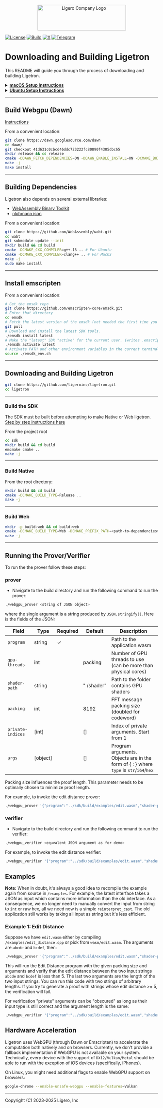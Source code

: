 <p align="center">
  <a href="https://ligero-inc.com/" target="_blank">
    <picture>
      <source media="(prefers-color-scheme: dark)" srcset="https://framerusercontent.com/images/kw9EvSUc7tJM1JZrPk1bZHE2QOQ.png?scale-down-to=512">
      <img src="https://framerusercontent.com/images/kw9EvSUc7tJM1JZrPk1bZHE2QOQ.png?scale-down-to=512" alt="Ligero Company Logo" width="291" height="84">
    </picture>
  </a>
</p>

[![License](https://img.shields.io/badge/license-Apache_2.0-blue)](https://www.apache.org/licenses/LICENSE-2.0)
[![Build](https://img.shields.io/badge/build-success-green)](https://img.shields.io/badge/build-success-green)
[![X](https://img.shields.io/badge/@ligero__inc-000000?logo=x&logoColor=white)](https://x.com/ligero_inc)
[![Telegram](https://img.shields.io/badge/Join_Telegram-2CA5E0?logo=telegram&logoColor=white)](https://t.me/+4wP_vBTuoKwyYzgx)

# Downloading and Building Ligetron

This README will guide you through the process of downloading and building Ligetron.

<details>
<summary><b><u>macOS Setup Instructions</u></b></summary>

These are the steps to clone, build, and run the Ligetron SDK natively or for the web on macOS.

This guide assumes you have `git` installed on your system.

---

## 📦 Prerequisites

Install the [Homebrew](https://brew.sh/) package manager:

```bash
/bin/bash -c "$(curl -fsSL https://raw.githubusercontent.com/Homebrew/install/HEAD/install.sh)"
```

Install the following via Homebrew:

```bash
brew install cmake gmp mpfr libomp llvm boost
```
</details>

<details>
<summary><b><u>Ubuntu Setup Instructions</u></b></summary>

## Prerequisites
Before proceeding, make sure you have the following prerequisites:

* Ubuntu 22.04 or newer is installed on your system. (Ubuntu 24.04 preferred)
* Update your Ubuntu system by running the following command in your terminal:

``` bash
sudo apt-get update && sudo apt-get upgrade -y
```

* Install necessary dependencies by running the following command in your terminal:

```bash
sudo apt-get install g++ libgmp-dev libtbb-dev cmake libssl-dev libboost-all-dev -y
```

* `git` should be installed on your system. If it is not installed, you can download and install it by running the following command in your terminal:

``` bash
sudo apt-get install git -y
```
* X11 may need to be installed:

``` bash
sudo apt install libx11-dev libxrandr-dev libxinerama-dev libxcursor-dev libxi-dev
sudo apt install libx11-xcb-dev
```

* g++ 13 also may need installing:

``` bash
# Add the Ubuntu Toolchain PPA
sudo add-apt-repository ppa:ubuntu-toolchain-r/test

# Update package lists
sudo apt update

# Install GCC 13
sudo apt install g++-13

# Configure Alternatives
sudo update-alternatives --install /usr/bin/g++ g++ /usr/bin/g++-13 20
sudo update-alternatives --set g++ "/usr/bin/g++-13"
```

* Install Vulkan

``` bash
sudo apt install libvulkan1 vulkan-tools
```

* cmake may need to be upgraded:

``` bash
# Remove old CMake version if installed
sudo apt remove --purge cmake
sudo apt autoremove

# Install required packages
sudo apt install -y software-properties-common lsb-release wget gpg

# Add Kitware's repository and its signing key
wget -O - https://apt.kitware.com/keys/kitware-archive-latest.asc 2>/dev/null | gpg --dearmor - | sudo tee /usr/share/keyrings/kitware-archive-keyring.gpg >/dev/null

# Add the repository to sources list
echo "deb [signed-by=/usr/share/keyrings/kitware-archive-keyring.gpg] https://apt.kitware.com/ubuntu/ $(lsb_release -cs) main" | sudo tee /etc/apt/sources.list.d/kitware.list >/dev/null

# Update package lists
sudo apt update

# Install the latest CMake
sudo apt install cmake

# Verify the installation
cmake --version
```

* install NVIDIA drivers and suport:
``` bash
sudo apt purge nvidia*
sudo apt install nvidia-driver-535 nvidia-dkms-535 nvidia-utils-535
sudo reboot
```

* finally, openGL may need installing:

``` bash
sudo apt install mesa-common-dev libgl1-mesa-dev
```
</details>

---
## Build Webgpu (Dawn)

[Instructions](https://dawn.googlesource.com/dawn/+/refs/heads/main/docs/quickstart-cmake.md)

From a convenient location:
```bash
git clone https://dawn.googlesource.com/dawn
cd dawn/
git checkout 41d631c0cbcd46ddc723222fc80890f4305dbc65
mkdir release && cd release
cmake -DDAWN_FETCH_DEPENDENCIES=ON -DDAWN_ENABLE_INSTALL=ON -DCMAKE_BUILD_TYPE=Release ..
make -j
make install
```

---
## Building Dependencies

Ligetron also depends on several external libraries:

* [WebAssembly Binary Toolkit](https://github.com/WebAssembly/wabt.git)
* [nlohmann json](https://github.com/nlohmann/json.git)

From a convenient location:
``` bash
git clone https://github.com/WebAssembly/wabt.git
cd wabt
git submodule update --init
mkdir build && cd build
cmake -DCMAKE_CXX_COMPILER=g++-13 .. # For Ubuntu
cmake -DCMAKE_CXX_COMPILER=clang++ .. # For MacOS
make -j
sudo make install
```

---
## Install emscripten

From a convenient location:
```bash
# Get the emsdk repo
git clone https://github.com/emscripten-core/emsdk.git
# Enter that directory
cd emsdk
# Fetch the latest version of the emsdk (not needed the first time you clone)
git pull
# Download and install the latest SDK tools.
./emsdk install latest
# Make the "latest" SDK "active" for the current user. (writes .emscripten file)
./emsdk activate latest
# Activate PATH and other environment variables in the current terminal
source ./emsdk_env.sh
```

---
## Downloading and Building Ligetron

``` bash
git clone https://github.com/ligeroinc/ligetron.git
cd ligetron
```

---
### Build the SDK

The SDK must be built before attempting to make Native or Web ligetron. [Step by step instructions here](https://github.com/ligeroinc/ligetron/blob/main/sdk/README.md)

From the project root
```bash
cd sdk
mkdir build && cd build
emcmake cmake ..
make -j
```

---

### Build Native

From the root directory:
```bash
mkdir build && cd build
cmake -DCMAKE_BUILD_TYPE=Release ..
make -j
```

---
### Build Web

``` bash
mkdir -p build-web && cd build-web
cmake -DCMAKE_BUILD_TYPE=Web -DCMAKE_PREFIX_PATH=<path-to-dependencies> ..
make -j
```

---

## Running the Prover/Verifier

To run the the prover follow these steps:

### prover
* Navigate to the build directory and run the following command to run the prover:

``` bash
./webgpu_prover <string of JSON object>
```
where the single argument is a string produced by `JSON.stringify()`. Here is the fields of the JSON:

|       Field       | Type     | Required |   Default  |          Description         |
| ----------------- | -------- | -------- | ---------- | ---------------------------- |
| `program`         | string   | &check;  |            | Path to the application wasm |
| `gpu-threads`     | int      |          | packing    | Number of GPU threads to use (can be more than physical cores) |
| `shader-path`     | string   |          | "./shader" | Path to the folder contains GPU shaders |
| `packing`         | int      |          | 8192       | FFT message packing size (doubled for codeword) |
| `private-indices` | [int]    |          | []         | Index of private arguments. Start from 1 |
| `args`            | [object] |          | []         | Program arguments. Objects are in the form of { <type> : <val> } where `type` is `str`/`i64`/`hex` |

Packing size influences the proof length. This parameter needs to be optimally chosen to minimize proof length.

For example, to invoke the edit distance prover:

```bash
./webgpu_prover '{"program":"../sdk/build/examples/edit.wasm","shader-path":"../shader","packing":8192,"private-indices":[1],"args":[{"str":"abcdeabcdeabcde"},{"str":"bcdefabcdeabcde"},{"i64":15},{"i64":15}]}'
```

### verifier
* Navigate to the build directory and run the following command to run the verifier:

``` bash
./webgpu_verifier <equvalent JSON argument as for demo>
```
For example, to invoke the edit distance verifier:
```bash
./webgpu_verifier '{"program":"../sdk/build/examples/edit.wasm","shader-path":"../shader","packing":8192,"private-indices":[1],"args":[{"str":"xxxxxxxxxxxxxxx"},{"str":"bcdefabcdeabcde"},{"i64":15},{"i64":15}]}'
```
## Examples

**Note:** When in doubt, it's always a good idea to recompile the example again from source in `/examples`. For example, the latest interface takes a JSON as input which contains more information than the old interface. As a consequence, we no longer need to manually convert the input from string to `int` or raw hex, all we need now is a simple `reinterpret_cast`. The old application still works by taking all input as string but it's less efficient.

### Example 1: Edit Distance
Suppose we have `edit.wasm` either by compiling `/examples/edit_distance.cpp` or pick from `wasm/edit.wasm`. The arguments are `abcde` and `bcdef`, then:

```bash
./webgpu_prover '{"program":"../sdk/build/examples/edit.wasm","shader-path":"../shader","packing":8192,"private-indices":[1],"args":[{"str":"abcdeabcdeabcde"},{"str":"bcdefabcdeabcde"},{"i64":15},{"i64":15}]}'
```

This will run the Edit Distance program with the given packing size and arguments and verify that the edit distance between the two input strings `abcde` and `bcdef` is less than 5. The last two arguments are the length of the two input strings. You can run this code with two strings of arbitrary lengths. If you try to generate a proof with strings whose edit distance >= 5, the verification will fail.

For verification "private" arguments can be "obscured" as long as their input type is still correct and the argument length is the same:

```bash
./webgpu_verifier '{"program":"../sdk/build/examples/edit.wasm","shader-path":"../shader","packing":8192,"private-indices":[1],"args":[{"str":"xxxxxxxxxxxxxxx"},{"str":"bcdefabcdeabcde"},{"i64":15},{"i64":15}]}'
```

## Hardware Acceleration

Ligetron uses WebGPU (through Dawn or Emscripten) to accelerate the computation both natively and on browsers. Currently, we don't provide a fallback implementation if WebGPU is not available on your system. Technically, every device with the support of `DX12/Vulkan/Metal` should be able to run with the exception of iOS devices (specifically, iPhones).

On Linux, you might need additional flags to enable WebGPU support on browsers:

```bash
google-chrome --enable-unsafe-webgpu --enable-features=Vulkan
```

------

Copyright (C) 2023-2025 Ligero, Inc
